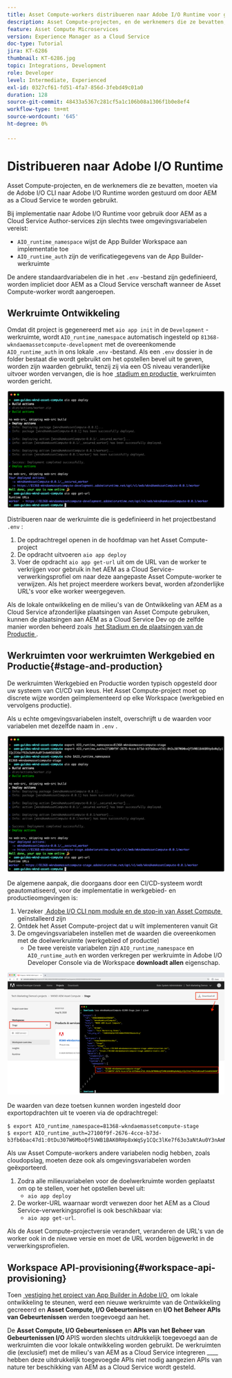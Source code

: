 ```yaml
---
title: Asset Compute-workers distribueren naar Adobe I/O Runtime voor gebruik met AEM as a Cloud Service
description: Asset Compute-projecten, en de werknemers die ze bevatten, moeten worden ingezet in Adobe I/O Runtime om door AEM as a Cloud Service te worden gebruikt.
feature: Asset Compute Microservices
version: Experience Manager as a Cloud Service
doc-type: Tutorial
jira: KT-6286
thumbnail: KT-6286.jpg
topic: Integrations, Development
role: Developer
level: Intermediate, Experienced
exl-id: 0327cf61-fd51-4fa7-856d-3febd49c01a0
duration: 128
source-git-commit: 48433a5367c281cf5a1c106b08a1306f1b0e8ef4
workflow-type: tm+mt
source-wordcount: '645'
ht-degree: 0%

---
```


# Distribueren naar Adobe I/O Runtime

Asset Compute-projecten, en de werknemers die ze bevatten, moeten via de Adobe I/O CLI naar Adobe I/O Runtime worden gestuurd om door AEM as a Cloud Service te worden gebruikt.

Bij implementatie naar Adobe I/O Runtime voor gebruik door AEM as a Cloud Service Author-services zijn slechts twee omgevingsvariabelen vereist:

+ `AIO_runtime_namespace` wijst de App Builder Workspace aan implementatie toe
+ `AIO_runtime_auth` zijn de verificatiegegevens van de App Builder-werkruimte

De andere standaardvariabelen die in het `.env` -bestand zijn gedefinieerd, worden impliciet door AEM as a Cloud Service verschaft wanneer de Asset Compute-worker wordt aangeroepen.

## Werkruimte Ontwikkeling

Omdat dit project is gegenereerd met `aio app init` in de `Development` -werkruimte, wordt `AIO_runtime_namespace` automatisch ingesteld op `81368-wkndaemassetcompute-development` met de overeenkomende `AIO_runtime_auth` in ons lokale `.env` -bestand.  Als een `.env` dossier in de folder bestaat die wordt gebruikt om het opstellen bevel uit te geven, worden zijn waarden gebruikt, tenzij zij via een OS niveau veranderlijke uitvoer worden vervangen, die is hoe [&#x200B; stadium en productie &#x200B;](#stage-and-production) werkruimten worden gericht.

![&#x200B; de implementatie van de audio-app gebruikend variabelen .env &#x200B;](./assets/runtime/development__aio.png)

Distribueren naar de werkruimte die is gedefinieerd in het projectbestand `.env` :

1. De opdrachtregel openen in de hoofdmap van het Asset Compute-project
1. De opdracht uitvoeren `aio app deploy`
1. Voer de opdracht `aio app get-url` uit om de URL van de worker te verkrijgen voor gebruik in het AEM as a Cloud Service-verwerkingsprofiel om naar deze aangepaste Asset Compute-worker te verwijzen. Als het project meerdere workers bevat, worden afzonderlijke URL&#39;s voor elke worker weergegeven.

Als de lokale ontwikkeling en de milieu&#39;s van de Ontwikkeling van AEM as a Cloud Service afzonderlijke plaatsingen van Asset Compute gebruiken, kunnen de plaatsingen aan AEM as a Cloud Service Dev op de zelfde manier worden beheerd zoals [&#x200B; het Stadium en de plaatsingen van de Productie &#x200B;](#stage-and-production).

## Werkruimten voor werkruimten Werkgebied en Productie{#stage-and-production}

De werkruimten Werkgebied en Productie worden typisch opgesteld door uw systeem van CI/CD van keus. Het Asset Compute-project moet op discrete wijze worden geïmplementeerd op elke Workspace (werkgebied en vervolgens productie).

Als u echte omgevingsvariabelen instelt, overschrijft u de waarden voor variabelen met dezelfde naam in `.env` .

![&#x200B; de implementatie van de audio-app gebruikend de uitvoervariabelen &#x200B;](./assets/runtime/stage__export-and-aio.png)

De algemene aanpak, die doorgaans door een CI/CD-systeem wordt geautomatiseerd, voor de implementatie in werkgebied- en productieomgevingen is:

1. Verzeker [&#x200B; Adobe I/O CLI npm module en de stop-in van Asset Compute &#x200B;](../set-up/development-environment.md#aio) geïnstalleerd zijn
1. Ontdek het Asset Compute-project dat u wilt implementeren vanuit Git
1. De omgevingsvariabelen instellen met de waarden die overeenkomen met de doelwerkruimte (werkgebied of productie)
   + De twee vereiste variabelen zijn `AIO_runtime_namespace` en `AIO_runtime_auth` en worden verkregen per werkruimte in Adobe I/O Developer Console via de Workspace __downloadt allen__ eigenschap.

![&#x200B; Adobe Developer Console - AIO Runtime Namespace en Auth &#x200B;](./assets/runtime/stage-auth-namespace.png)

De waarden van deze toetsen kunnen worden ingesteld door exportopdrachten uit te voeren via de opdrachtregel:

```
$ export AIO_runtime_namespace=81368-wkndaemassetcompute-stage
$ export AIO_runtime_auth=27100f9f-2676-4cce-b73d-b3fb6bac47d1:0tDu307W6MboQf5VWB1BAK0RHp8xWqSy1CQc3lKe7f63o3aNtAu0Y3nAmN56502W
```

Als uw Asset Compute-workers andere variabelen nodig hebben, zoals cloudopslag, moeten deze ook als omgevingsvariabelen worden geëxporteerd.

1. Zodra alle milieuvariabelen voor de doelwerkruimte worden geplaatst om op te stellen, voer het opstellen bevel uit:
   + `aio app deploy`
1. De worker-URL waarnaar wordt verwezen door het AEM as a Cloud Service-verwerkingsprofiel is ook beschikbaar via:
   + `aio app get-url`.

Als de Asset Compute-projectversie verandert, veranderen de URL&#39;s van de worker ook in de nieuwe versie en moet de URL worden bijgewerkt in de verwerkingsprofielen.

## Workspace API-provisioning{#workspace-api-provisioning}

Toen [&#x200B; vestiging het project van App Builder in Adobe I/O &#x200B;](../set-up/app-builder.md) om lokale ontwikkeling te steunen, werd een nieuwe werkruimte van de Ontwikkeling gecreeerd en __Asset Compute, I/O Gebeurtenissen__ en __I/O het Beheer APIs van Gebeurtenissen__ werden toegevoegd aan het.

De __Asset Compute, I/O Gebeurtenissen__ en __APIs van het Beheer van Gebeurtenissen I/O__ APIS worden slechts uitdrukkelijk toegevoegd aan de werkruimten die voor lokale ontwikkeling worden gebruikt. De werkruimten die (exclusief) met de milieu&#39;s van AEM as a Cloud Service integreren ____ hebben deze uitdrukkelijk toegevoegde APIs niet nodig aangezien APIs van nature ter beschikking van AEM as a Cloud Service wordt gesteld.
